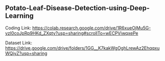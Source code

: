 ## Potato-Leaf-Disease-Detection-using-Deep-Learning
Coding Link: https://colab.research.google.com/drive/1R6xueOjMu5G-vzI0coJpRp9HKd_ZXqty?usp=sharing#scrollTo=wECPViwqxePe

Dataset Link: https://drive.google.com/drive/folders/1GG__K7kakWgOghLrewAz2EhqqxuWQjyZ?usp=sharing 
